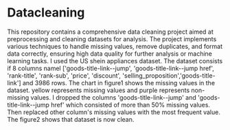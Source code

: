 # Datacleaning
This repository contains a comprehensive data cleaning project aimed at preprocessing and cleaning datasets for analysis. The project implements various techniques to handle missing values, remove duplicates, and format data correctly, ensuring high data quality for further analysis or machine learning tasks.
I used the US shein appliances dataset. The dataset consists if 8 columns namel ['goods-title-link--jump', 'goods-title-link--jump href', 'rank-title',
'rank-sub', 'price', 'discount', 'selling_proposition','goods-title-link'] and 3986 rows. 
The chart in figure1 shows the missing values in the dataset. yellow represents missing values and purple represents non-missing values.
I dropped the columns 'goods-title-link--jump' and 'goods-title-link--jump href' which consisted of more than 50% missing values. Then replaced other column's missing values with the most frequent value. The figure2 shows that dataset is now clean.
